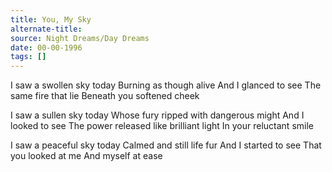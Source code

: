 ```yaml
---
title: You, My Sky
alternate-title:
source: Night Dreams/Day Dreams
date: 00-00-1996
tags: []
---
```


I saw a swollen sky today
Burning as though alive
And I glanced to see
The same fire that lie
Beneath you softened cheek

I saw a sullen sky today
Whose fury ripped with dangerous might
And I looked to see
The power released like brilliant light
In your reluctant smile

I saw a peaceful sky today
Calmed and still life fur
And I started to see
That you looked at me
And myself at ease
